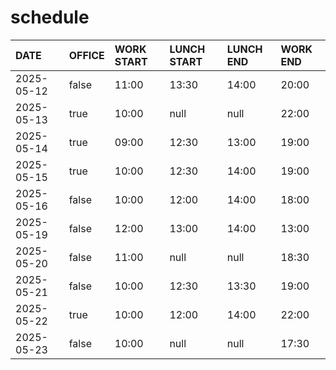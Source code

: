 # schedule

| DATE | OFFICE | WORK START | LUNCH START | LUNCH END | WORK END |
| :-- | :-- | :-- | :-- | :-- | :-- |
| 2025-05-12 | false | 11:00 | 13:30 | 14:00 | 20:00 |
| 2025-05-13 | true | 10:00 | null | null | 22:00 |
| 2025-05-14 | true | 09:00 | 12:30 | 13:00 | 19:00 |
| 2025-05-15 | true | 10:00 | 12:30 | 14:00 | 19:00 |
| 2025-05-16 | false | 10:00 | 12:00 | 14:00 | 18:00 |
| 2025-05-19 | false | 12:00 | 13:00 | 14:00 | 13:00 |
| 2025-05-20 | false | 11:00 | null | null | 18:30 |
| 2025-05-21 | false | 10:00 | 12:30 | 13:30 | 19:00 |
| 2025-05-22 | true | 10:00 | 12:00 | 14:00 | 22:00 |
| 2025-05-23 | false | 10:00 | null | null | 17:30 |

